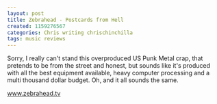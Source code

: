 ```yaml
---
layout: post
title: Zebrahead - Postcards from Hell
created: 1159276567
categories: Chris writing chrischinchilla
tags: music reviews
---
```


Sorry, I really can't stand this overproduced US Punk Metal crap, that pretends to be from the street and honest, but sounds like it's produced with all the best equipment available, heavy computer processing and a multi thousand dollar budget. Oh, and it all sounds the same.

<a href='https://www.zebrahead.tv' target='_blank'>www.zebrahead.tv</a>
